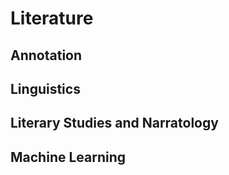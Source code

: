 # Literature

## Annotation

## Linguistics

## Literary Studies and Narratology

## Machine Learning

